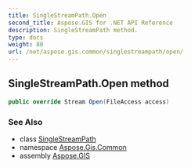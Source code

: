 ```yaml
---
title: SingleStreamPath.Open
second_title: Aspose.GIS for .NET API Reference
description: SingleStreamPath method. 
type: docs
weight: 80
url: /net/aspose.gis.common/singlestreampath/open/
---
```

## SingleStreamPath.Open method

```csharp
public override Stream Open(FileAccess access)
```

### See Also

* class [SingleStreamPath](../)
* namespace [Aspose.Gis.Common](../../singlestreampath/)
* assembly [Aspose.GIS](../../../)


